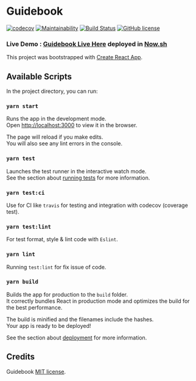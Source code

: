# Guidebook 
[![codecov](https://codecov.io/gh/ri7nz/guidebook/branch/master/graph/badge.svg)](https://codecov.io/gh/ri7nz/guidebook) 
[![Maintainability](https://api.codeclimate.com/v1/badges/90e89153d4b5f27b4927/maintainability)](https://codeclimate.com/github/ri7nz/guidebook/maintainability)
[![Build Status](https://travis-ci.org/ri7nz/guidebook.svg?branch=master)](https://travis-ci.org/ri7nz/guidebook)
[![GitHub license](https://img.shields.io/badge/license-MIT-blue.svg)](https://ri7nz.mit-license.org/)

### Live Demo : [Guidebook Live Here](https://guidebook.ri7nz.now.sh/) deployed in [Now.sh](http://now.sh)

This project was bootstrapped with [Create React App](https://github.com/facebook/create-react-app).

## Available Scripts

In the project directory, you can run:

### `yarn start`

Runs the app in the development mode.<br>
Open [http://localhost:3000](http://localhost:3000) to view it in the browser.

The page will reload if you make edits.<br>
You will also see any lint errors in the console.

### `yarn test`

Launches the test runner in the interactive watch mode.<br>
See the section about [running tests](https://facebook.github.io/create-react-app/docs/running-tests) for more information.

### `yarn test:ci`

Use for CI like `travis` for testing and integration with codecov (coverage test).

### `yarn test:lint`

For test format, style & lint code with `Eslint`.

### `yarn lint`

Running `test:lint` for fix issue of code.

### `yarn build`

Builds the app for production to the `build` folder.<br>
It correctly bundles React in production mode and optimizes the build for the best performance.

The build is minified and the filenames include the hashes.<br>
Your app is ready to be deployed!

See the section about [deployment](https://facebook.github.io/create-react-app/docs/deployment) for more information.

## Credits

Guidebook [MIT license](https://ri7nz.mit-license.org/). 
